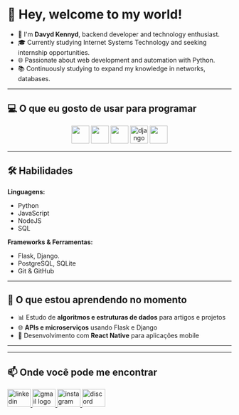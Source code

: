 # 🌌 Hey, welcome to my world!

- 👋 I'm **Davyd Kennyd**, backend developer and technology enthusiast.
- 🎓 Currently studying Internet Systems Technology and seeking internship opportunities.
- 🌐 Passionate about web development and automation with Python.
- 📚 Continuously studying to expand my knowledge in networks, databases.

---

## 💻 **O que eu gosto de usar para programar**

<div align="center">
  <img src="https://cdn.jsdelivr.net/gh/devicons/devicon/icons/linux/linux-original.svg" height="40" width="40" />
  <img src="https://cdn.jsdelivr.net/gh/devicons/devicon/icons/python/python-original.svg" height="40" width="40" />
  <img src="https://cdn.jsdelivr.net/gh/devicons/devicon/icons/nodejs/nodejs-original.svg" height="40" width="40" />
  <img src="https://cdn.jsdelivr.net/gh/devicons/devicon/icons/django/django-plain.svg" height="40" alt="django logo"  />
  <img src="https://cdn.jsdelivr.net/gh/devicons/devicon/icons/postgresql/postgresql-original.svg" height="40" width="40" />
</div>

---

## 🛠 **Habilidades**

**Linguagens:**
- Python
- JavaScript
- NodeJS 
- SQL  

**Frameworks & Ferramentas:**  
- Flask, Django.
- PostgreSQL, SQLite  
- Git & GitHub

---

## 🌱 **O que estou aprendendo no momento**
- 📊 Estudo de **algoritmos e estruturas de dados** para artigos e projetos
- 🌐 **APIs e microserviços** usando Flask e Django
- 📱 Desenvolvimento com **React Native** para aplicações mobile

---

---

## 📫 **Onde você pode me encontrar**

<div align="left">
  <a href="https://www.linkedin.com/in/davyd-kennyd/" target="_blank">
    <img src="https://raw.githubusercontent.com/maurodesouza/profile-readme-generator/master/src/assets/icons/social/linkedin/default.svg" width="52" height="40" alt="linkedin logo" />
  </a>
 <a href="mailto:kennyd3030@gmail.com" target="_blank">
  <img src="https://raw.githubusercontent.com/maurodesouza/profile-readme-generator/master/src/assets/icons/social/gmail/default.svg" width="52" height="40" alt="gmail logo" />
</a>
  <a href="https://www.instagram.com/davydkennyd" target="_blank">
    <img src="https://raw.githubusercontent.com/maurodesouza/profile-readme-generator/master/src/assets/icons/social/instagram/default.svg" width="52" height="40" alt="instagram logo" />
  </a>
  <a href="https://discordapp.com/users/kennyd3030" target="_blank">
    <img src="https://raw.githubusercontent.com/maurodesouza/profile-readme-generator/master/src/assets/icons/social/discord/default.svg" width="52" height="40" alt="discord logo" />
  </a>
</div>

